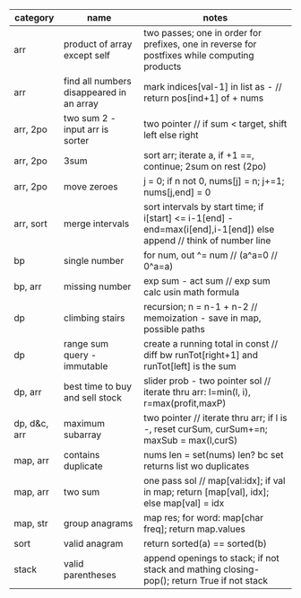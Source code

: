 | category     | name                                     | notes                                                                                                                |
| -------------- | ------------------------------------------ | ---------------------------------------------------------------------------------------------------------------------- |
| arr          | product of array except self             | two passes; one in order for prefixes, one in reverse for postfixes while computing products                         |
| arr          | find all numbers disappeared in an array | mark indices[val-1] in list as - // return pos[ind+1] of + nums                                                      |
| arr, 2po     | two sum 2 - input arr is sorter          | two pointer // if sum < target, shift left else right                                                                |
| arr, 2po     | 3sum                                     | sort arr; iterate a, if +1 ==, continue; 2sum on rest (2po)                                                          |
| arr, 2po     | move zeroes                              | j = 0; if n not 0, nums[j] = n; j+=1; nums[j,end] = 0                                                                |
| arr, sort    | merge intervals                          | sort intervals by start time; if i[start] <= i-1[end] - end=max(i[end],i-1[end]) else append // think of number line |
| bp           | single number                            | for num, out ^= num // (a^a=0 // 0^a=a)                                                                              |
| bp, arr      | missing number                           | exp sum - act sum // exp sum calc usin math formula                                                                  |
| dp           | climbing stairs                          | recursion; n = n-1 + n-2 // memoization - save in map, possible paths                                                |
| dp           | range sum query - immutable              | create a running total in const // diff bw runTot[right+1] and runTot[left] is the sum                               |
| dp, arr      | best time to buy and sell stock          | slider prob - two pointer sol // iterate thru arr: l=min(l, i), r=max(profit,maxP)                                   |
| dp, d&c, arr | maximum subarray                         | two pointer // iterate thru arr; if l is -, reset curSum, curSum+=n; maxSub = max(l,curS)                            |
| map, arr     | contains duplicate                       | nums len = set(nums) len? bc set returns list wo duplicates                                                          |
| map, arr     | two sum                                  | one pass sol // map[val:idx]; if val in map; return [map[val], idx]; else map[val] = idx                             |
| map, str     | group anagrams                           | map res; for word: map[char freq]; return map.values                                                                 |
| sort         | valid anagram                            | return sorted(a) == sorted(b)                                                                                        |
| stack        | valid parentheses                        | append openings to stack; if not stack and mathing closing- pop(); return True if not stack                          |
